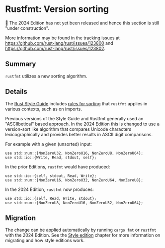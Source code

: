 # Rustfmt: Version sorting

🚧 The 2024 Edition has not yet been released and hence this section is still "under construction".

More information may be found in the tracking issues at <https://github.com/rust-lang/rust/issues/123800> and <https://github.com/rust-lang/rust/issues/123802>.

## Summary

`rustfmt` utilizes a new sorting algorithm.

## Details

The [Rust Style Guide] includes [rules for sorting][sorting] that `rustfmt` applies in various contexts, such as on imports.

Previous versions of the Style Guide and Rustfmt generally used an "ASCIIbetical" based approach. In the 2024 Edition this is changed to use a version-sort like algorithm that compares Unicode characters lexicographically and provides better results in ASCII digit comparisons.

For example with a given (unsorted) input:

```rust,ignore
use std::num::{NonZeroU32, NonZeroU16, NonZeroU8, NonZeroU64};
use std::io::{Write, Read, stdout, self};
```

In the prior Editions, `rustfmt` would have produced:

```rust,ignore
use std::io::{self, stdout, Read, Write};
use std::num::{NonZeroU16, NonZeroU32, NonZeroU64, NonZeroU8};
```

In the 2024 Edition, `rustfmt` now produces:

```rust,ignore
use std::io::{self, Read, Write, stdout};
use std::num::{NonZeroU8, NonZeroU16, NonZeroU32, NonZeroU64};
```

[Rust Style Guide]: ../../style-guide/index.html
[sorting]: ../../style-guide/index.html#sorting

## Migration

The change can be applied automatically by running `cargo fmt` or `rustfmt` with the 2024 Edition. See the [Style edition] chapter for more information on migrating and how style editions work.

[Style edition]: rustfmt-style-edition.md

